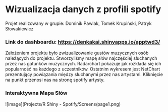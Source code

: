# Wizualizacja danych z profili spotify 

Projet realizowany w grupie: Dominik Pawlak, Tomek Krupiński, Patryk Słowakiewicz

### Link do dashboardu: https://denkakai.shinyapps.io/apptwd3/

Założeniem projektu było zwizualizowanie gustów muzycznych osób należących do projektu. Stworzyliśmy mapę słów najczęściej słuchanych przez nas gatunków muzycznych. Radarchart pokazuje jak rozkłada się ich popularność na każdego z uczestników. Ostatnim wykresem jest NetChart prezentujący powiązania między słuchanymi przez nas artystami. Kliknięcie na punkt przenosi nas na stronę spotify artysty.

### Interaktywna Mapa Słów

![image](Projects/R Shiny - Spotify/Screens/page1.png)
